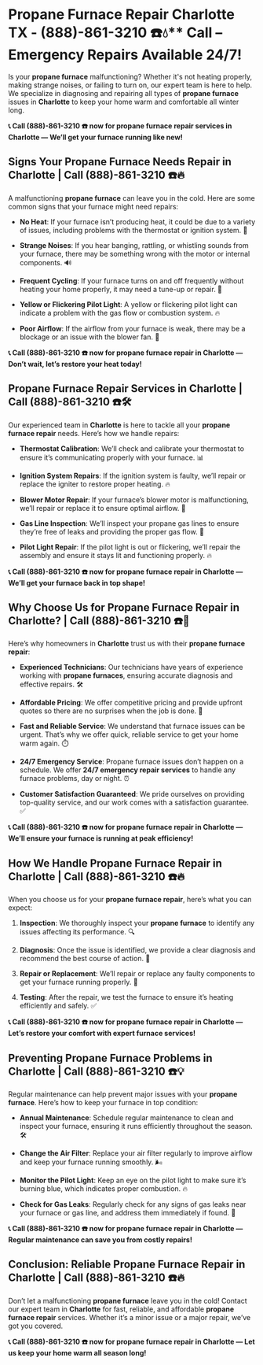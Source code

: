 # Propane Furnace Repair Charlotte TX - (888)-861-3210 ☎️💧** Call – Emergency Repairs Available 24/7!

Is your **propane furnace** malfunctioning? Whether it's not heating properly, making strange noises, or failing to turn on, our expert team is here to help. We specialize in diagnosing and repairing all types of **propane furnace** issues in **Charlotte** to keep your home warm and comfortable all winter long.

**📞 Call (888)-861-3210 ☎️ now for **propane furnace repair** services in Charlotte — We’ll get your furnace running like new!**

## **Signs Your Propane Furnace Needs Repair in Charlotte | Call (888)-861-3210 ☎️🔥**

A malfunctioning **propane furnace** can leave you in the cold. Here are some common signs that your furnace might need repairs:

- **No Heat**: If your furnace isn’t producing heat, it could be due to a variety of issues, including problems with the thermostat or ignition system. 🥶
- **Strange Noises**: If you hear banging, rattling, or whistling sounds from your furnace, there may be something wrong with the motor or internal components. 🔊
- **Frequent Cycling**: If your furnace turns on and off frequently without heating your home properly, it may need a tune-up or repair. 🔄
- **Yellow or Flickering Pilot Light**: A yellow or flickering pilot light can indicate a problem with the gas flow or combustion system. 🔥
- **Poor Airflow**: If the airflow from your furnace is weak, there may be a blockage or an issue with the blower fan. 💨

**📞 Call (888)-861-3210 ☎️ now for **propane furnace repair** in Charlotte — Don’t wait, let’s restore your heat today!**

## **Propane Furnace Repair Services in Charlotte | Call (888)-861-3210 ☎️🛠️**

Our experienced team in **Charlotte** is here to tackle all your **propane furnace repair** needs. Here’s how we handle repairs:

- **Thermostat Calibration**: We’ll check and calibrate your thermostat to ensure it’s communicating properly with your furnace. 📊
- **Ignition System Repairs**: If the ignition system is faulty, we’ll repair or replace the igniter to restore proper heating. 🔥
- **Blower Motor Repair**: If your furnace’s blower motor is malfunctioning, we’ll repair or replace it to ensure optimal airflow. 💨
- **Gas Line Inspection**: We’ll inspect your propane gas lines to ensure they’re free of leaks and providing the proper gas flow. 🔧
- **Pilot Light Repair**: If the pilot light is out or flickering, we’ll repair the assembly and ensure it stays lit and functioning properly. 🔥

**📞 Call (888)-861-3210 ☎️ now for **propane furnace repair** in Charlotte — We’ll get your furnace back in top shape!**

## **Why Choose Us for Propane Furnace Repair in Charlotte? | Call (888)-861-3210 ☎️🌟**

Here’s why homeowners in **Charlotte** trust us with their **propane furnace repair**:

- **Experienced Technicians**: Our technicians have years of experience working with **propane furnaces**, ensuring accurate diagnosis and effective repairs. 🛠️
- **Affordable Pricing**: We offer competitive pricing and provide upfront quotes so there are no surprises when the job is done. 💸
- **Fast and Reliable Service**: We understand that furnace issues can be urgent. That’s why we offer quick, reliable service to get your home warm again. ⏱️
- **24/7 Emergency Service**: Propane furnace issues don’t happen on a schedule. We offer **24/7 emergency repair services** to handle any furnace problems, day or night. ⏰
- **Customer Satisfaction Guaranteed**: We pride ourselves on providing top-quality service, and our work comes with a satisfaction guarantee. ✅

**📞 Call (888)-861-3210 ☎️ now for **propane furnace repair** in Charlotte — We’ll ensure your furnace is running at peak efficiency!**

## **How We Handle Propane Furnace Repair in Charlotte | Call (888)-861-3210 ☎️🔥**

When you choose us for your **propane furnace repair**, here’s what you can expect:

1. **Inspection**: We thoroughly inspect your **propane furnace** to identify any issues affecting its performance. 🔍
2. **Diagnosis**: Once the issue is identified, we provide a clear diagnosis and recommend the best course of action. 📝
3. **Repair or Replacement**: We’ll repair or replace any faulty components to get your furnace running properly. 🔧
4. **Testing**: After the repair, we test the furnace to ensure it’s heating efficiently and safely. ✅

**📞 Call (888)-861-3210 ☎️ now for **propane furnace repair** in Charlotte — Let’s restore your comfort with expert furnace services!**

## **Preventing Propane Furnace Problems in Charlotte | Call (888)-861-3210 ☎️💡**

Regular maintenance can help prevent major issues with your **propane furnace**. Here’s how to keep your furnace in top condition:

- **Annual Maintenance**: Schedule regular maintenance to clean and inspect your furnace, ensuring it runs efficiently throughout the season. 🛠️
- **Change the Air Filter**: Replace your air filter regularly to improve airflow and keep your furnace running smoothly. 🌬️
- **Monitor the Pilot Light**: Keep an eye on the pilot light to make sure it’s burning blue, which indicates proper combustion. 🔥
- **Check for Gas Leaks**: Regularly check for any signs of gas leaks near your furnace or gas line, and address them immediately if found. 💨

**📞 Call (888)-861-3210 ☎️ now for **propane furnace repair** in Charlotte — Regular maintenance can save you from costly repairs!**

## **Conclusion: Reliable Propane Furnace Repair in Charlotte | Call (888)-861-3210 ☎️🔥**

Don’t let a malfunctioning **propane furnace** leave you in the cold! Contact our expert team in **Charlotte** for fast, reliable, and affordable **propane furnace repair** services. Whether it’s a minor issue or a major repair, we’ve got you covered.

**📞 Call (888)-861-3210 ☎️ now for **propane furnace repair** in Charlotte — Let us keep your home warm all season long!**
